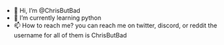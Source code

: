- 👋 Hi, I’m @ChrisButBad
- 🌱 I’m currently learning python
- 📫 How to reach me? you can reach me on twitter, discord, or reddit the username for all of them is ChrisButBad
